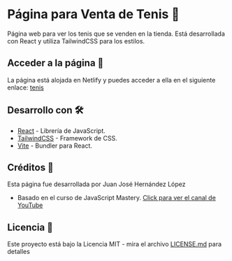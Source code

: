 # Página para Venta de Tenis 👟

Página web para ver los tenis que se venden en la tienda. Está desarrollada con React y utiliza TailwindCSS para los estilos.

## Acceder a la página 🔎

La página está alojada en Netlify y puedes acceder a ella en el siguiente enlace: [tenis](https://singular-kangaroo-074f13.netlify.app/)

## Desarrollo con 🛠️

- [React](https://es.reactjs.org/) - Librería de JavaScript.
- [TailwindCSS](https://tailwindcss.com/) - Framework de CSS.
- [Vite](https://vitejs.dev/) - Bundler para React.

## Créditos 🎁

Esta página fue desarrollada por Juan José Hernández López

- Basado en el curso de JavaScript Mastery. [Click para ver el canal de YouTube](https://www.youtube.com/@javascriptmastery)


## Licencia 📄

Este proyecto está bajo la Licencia MIT - mira el archivo [LICENSE.md](LICENSE.md) para detalles